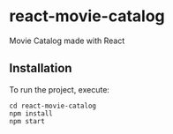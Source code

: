 # react-movie-catalog
Movie Catalog made with React

## Installation

To run the project, execute:

```
cd react-movie-catalog
npm install
npm start
```
